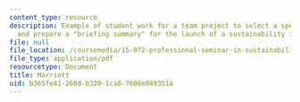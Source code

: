 ```yaml
---
content_type: resource
description: Example of student work for a team project to select a specific organization
  and prepare a "briefing summary" for the launch of a sustainability initiative.
file: null
file_location: /coursemedia/15-972-professional-seminar-in-sustainability-spring-2010/b365fe41266db3201ca87608e049351a_MIT15_972S10_pres04.pdf
file_type: application/pdf
resourcetype: Document
title: Marriott
uid: b365fe41-266d-b320-1ca8-7608e049351a
---
```

